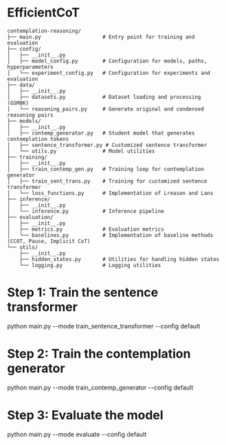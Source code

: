 # EfficientCoT
```
contemplation-reasoning/
├── main.py                    # Entry point for training and evaluation
├── config/
│   ├── __init__.py
│   ├── model_config.py        # Configuration for models, paths, hyperparameters
│   └── experiment_config.py   # Configuration for experiments and evaluation
├── data/
│   ├── __init__.py
│   ├── datasets.py            # Dataset loading and processing (GSM8K)
│   └── reasoning_pairs.py     # Generate original and condensed reasoning pairs
├── models/
│   ├── __init__.py
│   ├── contemp_generator.py   # Student model that generates contemplation tokens
│   ├── sentence_transformer.py # Customized sentence transformer
│   └── utils.py               # Model utilities
├── training/
│   ├── __init__.py
│   ├── train_contemp_gen.py   # Training loop for contemplation generator
│   ├── train_sent_trans.py    # Training for customized sentence transformer
│   └── loss_functions.py      # Implementation of Lreason and Lans
├── inference/
│   ├── __init__.py
│   └── inference.py           # Inference pipeline
├── evaluation/
│   ├── __init__.py
│   ├── metrics.py             # Evaluation metrics
│   └── baselines.py           # Implementation of baseline methods (CCOT, Pause, Implicit CoT)
└── utils/
    ├── __init__.py
    ├── hidden_states.py       # Utilities for handling hidden states
    └── logging.py             # Logging utilities
```


# Step 1: Train the sentence transformer
python main.py --mode train_sentence_transformer --config default

# Step 2: Train the contemplation generator
python main.py --mode train_contemp_generator --config default

# Step 3: Evaluate the model
python main.py --mode evaluate --config default